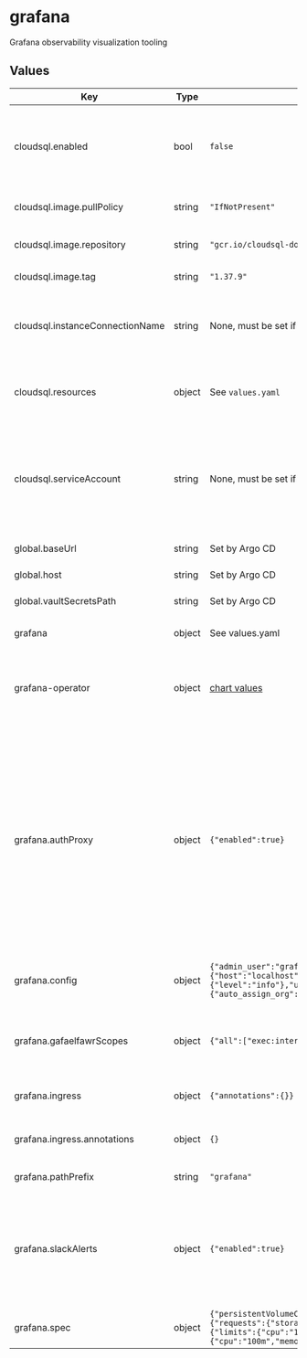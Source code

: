 # grafana

Grafana observability visualization tooling

## Values

| Key | Type | Default | Description |
|-----|------|---------|-------------|
| cloudsql.enabled | bool | `false` | Enable the Cloud SQL Auth Proxy sidecar, used with Cloud SQL databases on Google Cloud |
| cloudsql.image.pullPolicy | string | `"IfNotPresent"` | Pull policy for Cloud SQL Auth Proxy images |
| cloudsql.image.repository | string | `"gcr.io/cloudsql-docker/gce-proxy"` | Cloud SQL Auth Proxy image to use |
| cloudsql.image.tag | string | `"1.37.9"` | Cloud SQL Auth Proxy tag to use |
| cloudsql.instanceConnectionName | string | None, must be set if Cloud SQL is used | Instance connection name for a Cloud SQL PostgreSQL instance |
| cloudsql.resources | object | See `values.yaml` | Resource limits and requests for the Cloud SQL Proxy container |
| cloudsql.serviceAccount | string | None, must be set if Cloud SQL Auth Proxy is enabled | The Google service account that has an IAM binding to the `grafana` Kubernetes service account and has the `cloudsql.client` role |
| global.baseUrl | string | Set by Argo CD | Base URL for the environment |
| global.host | string | Set by Argo CD | Host name for ingress |
| global.vaultSecretsPath | string | Set by Argo CD | Base path for Vault secrets |
| grafana | object | See values.yaml | Config for the Grafana instance |
| grafana-operator | object | [chart values](https://github.com/grafana/grafana-operator/blob/master/deploy/helm/grafana-operator/values.yaml) | Config for the grafana-operator, which is a dependency of this chart |
| grafana.authProxy | object | `{"enabled":true}` | Whether auth proxy is enabled. We always want to run with this enabled and depend on Gafaelfawr to handle requests. Only once during the configuration of a new instance (when we need to make an auth-proxy user the instance admin) should we ever turn this off. |
| grafana.config | object | `{"admin_user":"grafana-admin","database":{"host":"localhost","name":"grafana","type":"postgres","user":"grafana"},"log":{"level":"info"},"users":{"auto_assign_org":"true","auto_assign_org_role":"Editor"}}` | Config for the Grafana CRD spec config options. [Docs](https://grafana.com/docs/grafana/latest/setup-grafana/configure-grafana/) |
| grafana.gafaelfawrScopes | object | `{"all":["exec:internal-tools"]}` | Gafaelfawr scopes that can access Grafana See the [Gafaelfawr docs](https://gafaelfawr.lsst.io/user-guide/gafaelfawringress.html#config-section) |
| grafana.ingress | object | `{"annotations":{}}` | Config for the Gafaelfawr ingress |
| grafana.ingress.annotations | object | `{}` | Additional annotations to add to the ingress |
| grafana.pathPrefix | string | `"grafana"` | Path prefix for Grafana. |
| grafana.slackAlerts | object | `{"enabled":true}` | Whether the contact point for the general Slack contact point is configured. It will notify to the standard RSP alert Slack channel |
| grafana.spec | object | `{"persistentVolumeClaim":{"spec":{"accessModes":["ReadWriteOnce"],"resources":{"requests":{"storage":"10Gi"}},"storageClassName":null}},"resources":{"limits":{"cpu":"1","memory":"1Gi"},"requests":{"cpu":"100m","memory":"256Mi"}}}` | Config for the Grafana CRD spec. [Docs](https://grafana.github.io/grafana-operator/docs/api/#grafanaspec) |

